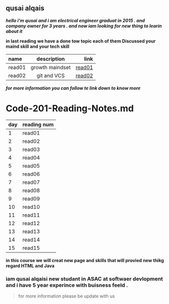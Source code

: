 ## qusai alqais 

***hello i'm qusai and i am electrical engineer graduat in 2015 . and company owner for 3 years . and now iam looking for new thing to learin about it*** 

**in last reading we have a done tow topic each of them 
Discussed your maind skill and your tech skill** 

| name | description | link |
| :---         |     :---:      |          ---: |
| read01   | growth maindset    | [read01](https://qusaiqeisi.github.io/reading-notes/read01)    |
| read02     | git and VCS     | [read02](https://qusaiqeisi.github.io/reading-notes/Read02)      |


***for more information you can follow te link down to know more***


# Code-201-Reading-Notes.md
| day  | reading num |
| ------------- | ------------- |
|1  | read01  |
| 2  | read02  |
| 3  |read03 |
| 4  |read04 |
| 5  | read05 |
| 6  | read06  |
| 7  | read07  |
| 8 | read08  |
| 9  | read09  |
| 10  | read10  |
| 11  | read11  |
| 12  | read12 |
| 13  | read13  |
| 14  | read14 |
| 15 | read15  |

**in this course we will creat new page and skills that will provied new thikg regard HTML and Java**
### iam qusai alqaisi new studant in ASAC at softwaer devlopment and i have 5 year experince with buisness feeld .
> for more information please be update with us 



